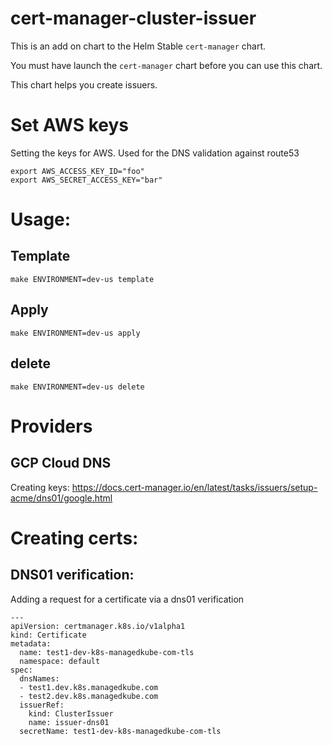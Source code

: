 cert-manager-cluster-issuer
==============================

This is an add on chart to the Helm Stable `cert-manager` chart.

You must have launch the `cert-manager` chart before you can use this chart.

This chart helps you create issuers.  

# Set AWS keys
Setting the keys for AWS.  Used for the DNS validation against route53

```
export AWS_ACCESS_KEY_ID="foo"
export AWS_SECRET_ACCESS_KEY="bar"
```

# Usage:

## Template

```
make ENVIRONMENT=dev-us template
```

## Apply

```
make ENVIRONMENT=dev-us apply
```

## delete

```
make ENVIRONMENT=dev-us delete
```

# Providers

## GCP Cloud DNS

Creating keys: https://docs.cert-manager.io/en/latest/tasks/issuers/setup-acme/dns01/google.html

# Creating certs:

## DNS01 verification:

Adding a request for a certificate via a dns01 verification

```
---
apiVersion: certmanager.k8s.io/v1alpha1
kind: Certificate
metadata:
  name: test1-dev-k8s-managedkube-com-tls
  namespace: default
spec:
  dnsNames:
  - test1.dev.k8s.managedkube.com
  - test2.dev.k8s.managedkube.com
  issuerRef:
    kind: ClusterIssuer
    name: issuer-dns01
  secretName: test1-dev-k8s-managedkube-com-tls
```
